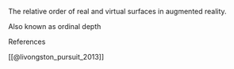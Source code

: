 The relative order of real and virtual surfaces in augmented reality. 


Also known as ordinal depth 


References


[[@livongston_pursuit_2013]]